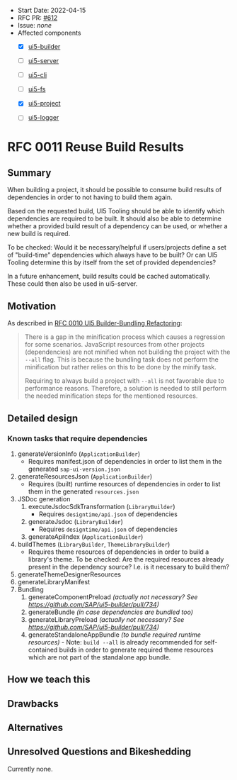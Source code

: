 - Start Date: 2022-04-15
- RFC PR: [#612](https://github.com/SAP/ui5-tooling/pull/612)
- Issue: *none*
- Affected components <!-- Check affected components by writing an "X" into the brackets -->
    + [x] [ui5-builder](https://github.com/SAP/ui5-builder)
    + [ ] [ui5-server](https://github.com/SAP/ui5-server)
    + [ ] [ui5-cli](https://github.com/SAP/ui5-cli)
    + [ ] [ui5-fs](https://github.com/SAP/ui5-fs)
    + [x] [ui5-project](https://github.com/SAP/ui5-project)
    + [ ] [ui5-logger](https://github.com/SAP/ui5-logger)


# RFC 0011 Reuse Build Results

## Summary
When building a project, it should be possible to consume build results of dependencies in order to not having to build them again.

Based on the requested build, UI5 Tooling should be able to identify which dependencies are required to be built. It should also be able to determine whether a provided build result of a dependency can be used, or whether a new build is required.

To be checked: Would it be necessary/helpful if users/projects define a set of "build-time" dependencies which always have to be built? Or can UI5 Tooling determine this by itself from the set of provided dependencies?

In a future enhancement, build results could be cached automatically. These could then also be used in ui5-server.

## Motivation

As described in [RFC 0010 UI5 Builder-Bundling Refactoring](https://github.com/SAP/ui5-tooling/blob/master/rfcs/0010-ui5-builder-bundling-refactoring.md#missing-minification-for-resources-from-dependencies):

> There is a gap in the minification process which causes a regression for some scenarios. JavaScript resources from other projects (dependencies) are not minified when not building the project with the `--all` flag. This is because the bundling task does not perform the minification but rather relies on this to be done by the minify task.
> 
> Requiring to always build a project with `--all` is not favorable due to performance reasons. Therefore, a solution is needed to still perform the needed minification steps for the mentioned resources.

## Detailed design

### Known tasks that require dependencies

1. generateVersionInfo (`ApplicationBuilder`)
    * Requires manifest.json of dependencies in order to list them in the generated `sap-ui-version.json`
1. generateResourcesJson (`ApplicationBuilder`)
    * Requires (built) runtime resources of dependencies in order to list them in the generated `resources.json`
1. JSDoc generation
    1. executeJsdocSdkTransformation (`LibraryBuilder`)
        * Requires `designtime/api.json` of dependencies
    1. generateJsdoc (`LibraryBuilder`)
        * Requires `designtime/api.json` of dependencies
    1. generateApiIndex (`ApplicationBuilder`)
1. buildThemes (`LibraryBuilder`, `ThemeLibraryBuilder`)
    * Requires theme resources of dependencies in order to build a library's theme. To be checked: Are the required resources already present in the dependency source? I.e. is it necessary to build them?
1. generateThemeDesignerResources
1. generateLibraryManifest
1. Bundling
    1. generateComponentPreload *(actually not necessary? See https://github.com/SAP/ui5-builder/pull/734)*
    1. generateBundle *(in case dependencies are bundled too)*
    1. generateLibraryPreload *(actually not necessary? See https://github.com/SAP/ui5-builder/pull/734)*
    1. generateStandaloneAppBundle *(to bundle required runtime resources)* - Note: `build --all` is already recommended for self-contained builds in order to generate required theme resources which are not part of the standalone app bundle.


<!-- This is the bulk of the RFC. Explain the design in enough detail for somebody familiar with the UI5 Tooling to understand, and for somebody familiar with the implementation to implement. This should get into specifics and corner-cases, and include examples of how the feature is used. Any new terminology should be defined here. -->

## How we teach this

<!--
What names and terminology work best for these concepts and why? How is this idea best presented?

Would the acceptance of this proposal mean the UI5 Tooling or any of its subcomponents documentation must be re-organized or altered?

How should this feature be introduced and taught to existing UI5 Tooling users?
-->

## Drawbacks

<!--
Why should we not do this? Please consider the impact on teaching people to use the UI5 Tooling, on the integration of this feature with existing and planned features, on the impact of churn on existing users.

There are tradeoffs to choosing any path, please attempt to identify them here.
-->

## Alternatives

<!--
What other designs have been considered? What is the impact of not doing this?
-->

## Unresolved Questions and Bikeshedding

<!--
*This section should be removed (i.e. resolved) before merging*

Optional, but suggested for first drafts. What parts of the design are still TBD? Are there any second priority decisions left to be made?
-->

Currently none.
